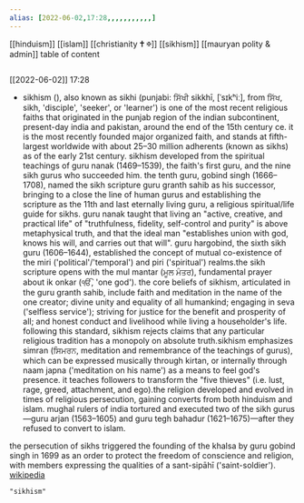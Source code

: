 ```yaml
---
alias: [2022-06-02,17:28,,,,,,,,,,,]
---
```

[[hinduism]] [[islam]] [[christianity 🕇 ✠]] [[sikhism]] [[mauryan polity & admin]]
table of content
```toc
```

[[2022-06-02]] 17:28
- sikhism (), also known as sikhi (punjabi: ਸਿੱਖੀ sikkhī, [ˈsɪkʰiː], from ਸਿੱਖ, sikh, 'disciple', 'seeker', or 'learner') is one of the most recent religious faiths that originated in the punjab region of the indian subcontinent, present-day india and pakistan, around the end of the 15th century ce. it is the most recently founded major organized faith, and stands at fifth-largest worldwide with about 25–30 million adherents (known as sikhs) as of the early 21st century.   sikhism developed from the spiritual teachings of guru nanak (1469–1539), the faith's first guru, and the nine sikh gurus who succeeded him. the tenth guru, gobind singh (1666–1708), named the sikh scripture guru granth sahib as his successor, bringing to a close the line of human gurus and establishing the scripture as the 11th and last eternally living guru, a religious spiritual/life guide for sikhs. guru nanak taught that living an "active, creative, and practical life" of "truthfulness, fidelity, self-control and purity" is above metaphysical truth, and that the ideal man "establishes union with god, knows his will, and carries out that will". guru hargobind, the sixth sikh guru (1606–1644), established the concept of mutual co-existence of the miri ('political'/'temporal') and piri ('spiritual') realms.the sikh scripture opens with the mul mantar (ਮੂਲ ਮੰਤਰ), fundamental prayer about ik onkar (ੴ, 'one god'). the core beliefs of sikhism, articulated in the guru granth sahib, include faith and meditation in the name of the one creator; divine unity and equality of all humankind; engaging in seva ('selfless service'); striving for justice for the benefit and prosperity of all; and honest conduct and livelihood while living a householder's life. following this standard, sikhism rejects claims that any particular religious tradition has a monopoly on absolute truth.sikhism emphasizes simran (ਸਿਮਰਨ, meditation and remembrance of the teachings of gurus), which can be expressed musically through kirtan, or internally through naam japna ('meditation on his name') as a means to feel god's presence. it teaches followers to transform the "five thieves" (i.e. lust, rage, greed, attachment, and ego).the religion developed and evolved in times of religious persecution, gaining converts from both hinduism and islam. mughal rulers of india tortured and executed two of the sikh gurus—guru arjan (1563–1605) and guru tegh bahadur (1621–1675)—after they refused to convert to islam.

the persecution of sikhs triggered the founding of the khalsa by guru gobind singh in 1699 as an order to protect the freedom of conscience and religion, with members expressing the qualities of a sant-sipāhī ('saint-soldier').
[wikipedia](https://en.wikipedia.org/wiki/sikhism)
```query
"sikhism"
```